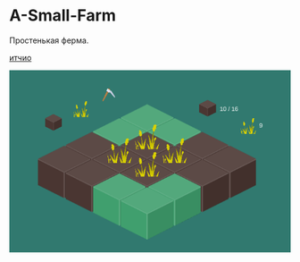 # A-Small-Farm

Простенькая ферма.

[итчио](https://kirillsmirnov1.itch.io/a-little-farm)

![](https://github.com/kirillsmirnov1/A-Small-Farm/blob/master/Assets/__Project/Art/cover.PNG?raw=true)
